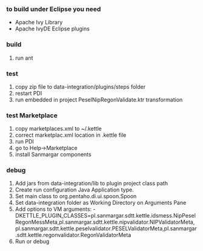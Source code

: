 ### to build under Eclipse you need

* Apache Ivy Library
* Apache IvyDE Eclipse plugins

### build
1. run ant 

### test
1. copy zip file to data-integration/plugins/steps folder
2. restart PDI
3. run embedded in project PeselNipRegonValidate.ktr transformation

### test Marketplace
1. copy marketplaces.xml to ~/.kettle
2. correct marketplac.xml location in .kettle file
3. run PDI
4. go to Help->Marketplace
5. install Sanmargar components

### debug
1. Add jars from data-integration/lib to plugin project class path
2. Create run configuration Java Application type.
3. Set main class to org.pentaho.di.ui.spoon.Spoon
4. Set data-integration folder as Working Directory on Arguments Pane
5. Add options to VM arguments: 
-DKETTLE_PLUGIN_CLASSES=pl.sanmargar.sdtt.kettle.idsmess.NipPeselRegonMessMeta,pl.sanmargar.sdtt.kettle.nipvalidator.NIPValidatorMeta,pl.sanmargar.sdtt.kettle.peselvalidator.PESELValidatorMeta,pl.sanmargar.sdtt.kettle.regonvalidator.RegonValidatorMeta
6. Run or debug 



